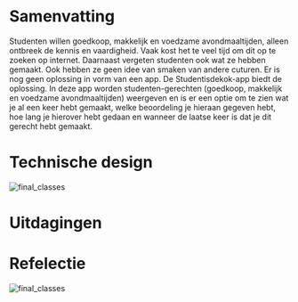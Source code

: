 # Samenvatting

Studenten willen goedkoop, makkelijk en voedzame avondmaaltijden, alleen ontbreek de kennis en vaardigheid. Vaak kost het te veel tijd om dit op te zoeken op internet. Daarnaast vergeten studenten ook wat ze hebben gemaakt. Ook hebben ze geen idee van smaken van andere cuturen. Er is nog geen oplossing in vorm van een app. De Studentisdekok-app biedt de oplossing. In deze app worden studenten-gerechten (goedkoop, makkelijk en voedzame avondmaaltijden) weergeven en is er een optie om te zien wat je al een keer hebt gemaakt, welke beoordeling je hieraan gegeven hebt, hoe lang je hierover hebt gedaan en wanneer de laatse keer is dat je dit gerecht hebt gemaakt.


# Technische design

![final_classes](https://user-images.githubusercontent.com/43133057/51831571-b3791e00-22f2-11e9-854d-b6eb81006df1.png)


# Uitdagingen 

# Refelectie


![final_classes](https://user-images.githubusercontent.com/43133057/51831571-b3791e00-22f2-11e9-854d-b6eb81006df1.png)
